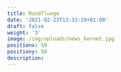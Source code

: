 ```yaml
---
title: Rundfluege
date: '2021-02-23T13:33:19+01:00'
draft: false
weight: '3'
image: /img/uploads/news_hornet.jpg
positionx: 50
positiony: 50
description:
---
```

